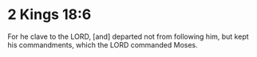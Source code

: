 # 2 Kings 18:6

For he clave to the LORD, [and] departed not from following him, but kept his commandments, which the LORD commanded Moses.